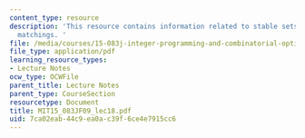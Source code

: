 ```yaml
---
content_type: resource
description: 'This resource contains information related to stable sets and perfect
  matchings. '
file: /media/courses/15-083j-integer-programming-and-combinatorial-optimization-fall-2009/7ca02eab44c9ea0ac39f6ce4e7915cc6_MIT15_083JF09_lec18.pdf
file_type: application/pdf
learning_resource_types:
- Lecture Notes
ocw_type: OCWFile
parent_title: Lecture Notes
parent_type: CourseSection
resourcetype: Document
title: MIT15_083JF09_lec18.pdf
uid: 7ca02eab-44c9-ea0a-c39f-6ce4e7915cc6
---
```

